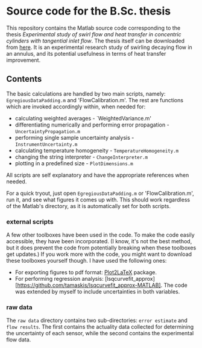 # Source code for the B.Sc. thesis
This repository contains the Matlab source code corresponding to the thesis *Experimental study of swirl flow and heat transfer in concentric cylinders with tangential inlet flow*. The thesis itself can be downloaded from [here](https://drive.google.com/drive/folders/15u5Fi_lQtK2yJz6T-DN7GTj6o2hvR9nX). It is an experimental research study of swirling decaying flow in an annulus, and its potential usefulness in terms of heat transfer improvement. 

## Contents

The basic calculations are handled by two main scripts, namely: `EgregiousDataPadding.m` and 'FlowCalibration.m'. The rest are functions which are invoked accordingly within, when needed for:

* calculating weighted averages - `WeightedVariance.m' 
* differentiating numerically and performing error propagation - `UncertaintyPropagation.m`
* performing single sample uncertainty analysis - `InstrumentUncertainty.m`
* calculating temperature homogeneity - `TemperatureHomogeneity.m`
* changing the string interpreter - `ChangeInterpreter.m`
* plotting in a predefined size - `PlotDimensions.m`

All scripts are self explanatory and have the appropriate references when needed.

For a quick tryout, just open `EgregiousDataPadding.m` or 'FlowCalibration.m', run it, and see what figures it comes up with. This should work regardless of the Matlab's directory, as it is automatically set for both scripts.
 
### external scripts
A few other toolboxes have been used in the code. To make the code easily accessible, they have been incorporated. (I know, it's not the best method, but it does prevent the code from potentially breaking when these toolboxes get updates.) If you work more with the code, you might want to download these toolboxes yourself though. I have used the following ones:

* For exporting figures to pdf format: [Plot2LaTeX](https://se.mathworks.com/matlabcentral/fileexchange/52700-plot2latex) package.
* For performing regression analysis: [lsqcurvefit_approx][https://github.com/tamaskis/lsqcurvefit_approx-MATLAB]. The code was extended by myself to include uncertainties in both variables. 

### raw data

The `raw data` directory contains two sub-directories: `error estimate` and `flow results`. The first contains the actuality data collected for determining the uncertainty of each sensor, while the second contains the experimental flow data. 
